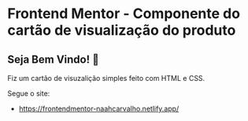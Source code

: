 <h1>
Frontend Mentor - Componente do cartão de visualização do produto
</h1>

## Seja Bem Vindo! 👋

Fiz um cartão de visuzalição simples feito com HTML e CSS.

Segue o site:

* https://frontendmentor-naahcarvalho.netlify.app/